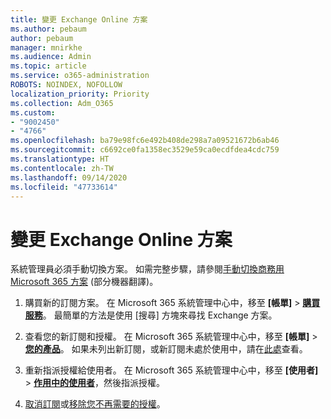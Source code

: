 ```yaml
---
title: 變更 Exchange Online 方案
ms.author: pebaum
author: pebaum
manager: mnirkhe
ms.audience: Admin
ms.topic: article
ms.service: o365-administration
ROBOTS: NOINDEX, NOFOLLOW
localization_priority: Priority
ms.collection: Adm_O365
ms.custom:
- "9002450"
- "4766"
ms.openlocfilehash: ba79e98fc6e492b408de298a7a09521672b6ab46
ms.sourcegitcommit: c6692ce0fa1358ec3529e59ca0ecdfdea4cdc759
ms.translationtype: HT
ms.contentlocale: zh-TW
ms.lasthandoff: 09/14/2020
ms.locfileid: "47733614"
---
```

# <a name="change-exchange-online-plans"></a>變更 Exchange Online 方案

系統管理員必須手動切換方案。 如需完整步驟，請參閱[手動切換商務用 Microsoft 365 方案](https://docs.microsoft.com/microsoft-365/commerce/subscriptions/switch-plans-manually?view=o365-worldwide) (部分機器翻譯)。

1. 購買新的訂閱方案。 在 Microsoft 365 系統管理中心中，移至 **[帳單]** > **[購買服務](https://go.microsoft.com/fwlink/p/?linkid=868433)**。 最簡單的方法是使用 [搜尋] 方塊來尋找 Exchange 方案。

2. 查看您的新訂閱和授權。 在 Microsoft 365 系統管理中心中，移至 **[帳單]**  > **[您的產品](https://go.microsoft.com/fwlink/p/?linkid=842054)**。 如果未列出新訂閱，或新訂閱未處於使用中，請在[此處](https://docs.microsoft.com/microsoft-365/commerce/subscriptions/upgrade-to-different-plan#the-upgrade-tab-is-empty)查看。

3. 重新指派授權給使用者。 在 Microsoft 365 系統管理中心中，移至 **[使用者]** > **[作用中的使用者](https://go.microsoft.com/fwlink/p/?linkid=834822)**，然後指派授權。

4. [取消訂閱](https://docs.microsoft.com/microsoft-365/commerce/subscriptions/cancel-your-subscription)或[移除您不再需要的授權](https://docs.microsoft.com/microsoft-365/commerce/licenses/buy-licenses)。
